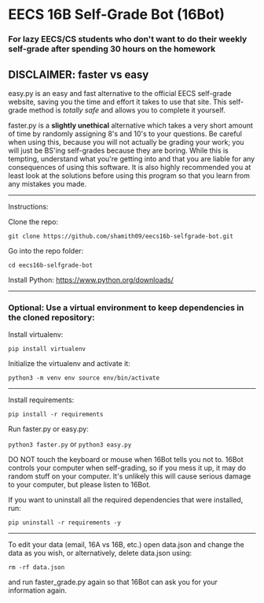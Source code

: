 # EECS 16B Self-Grade Bot (16Bot)

### For lazy EECS/CS students who don't want to do their weekly self-grade after spending 30 hours on the homework

## DISCLAIMER: faster vs easy

easy.py is an easy and fast alternative to the official EECS self-grade website, saving you the time and effort it takes to use that site. This self-grade method is _totally safe_ and allows you to complete it yourself.

faster.py is a __slightly unethical__ alternative which takes a very short amount of time by randomly assigning 8's and 10's to your questions. Be careful when using this, because you will not actually be grading your work; you will just be BS'ing self-grades because they are boring. While this is tempting, understand what you're getting into and that you are liable for any consequences of using this software. It is also highly recommended you at least look at the solutions before using this program so that you learn from any mistakes you made.

---------
Instructions:

Clone the repo:

`git clone https://github.com/shamith09/eecs16b-selfgrade-bot.git`

Go into the repo folder:

`cd eecs16b-selfgrade-bot`

Install Python:
https://www.python.org/downloads/

---------
### Optional: Use a virtual environment to keep dependencies in the cloned repository:
Install virtualenv:

`pip install virtualenv`

Initialize the virtualenv and activate it:

`python3 -m venv env
source env/bin/activate`

---------

Install requirements:

`pip install -r requirements`

Run faster.py or easy.py:

`python3 faster.py` or `python3 easy.py`

DO NOT touch the keyboard or mouse when 16Bot tells you not to. 16Bot controls your computer when self-grading, so if you mess it up, it may do random stuff on your computer. It's unlikely this will cause serious damage to your computer, but please listen to 16Bot.

If you want to uninstall all the required dependencies that were installed, run:

`pip uninstall -r requirements -y`

---------
To edit your data (email, 16A vs 16B, etc.) open data.json and change the data as you wish, or alternatively, delete data.json using:

`rm -rf data.json`

and run faster_grade.py again so that 16Bot can ask you for your information again.

